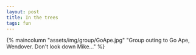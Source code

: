 ```yaml
---
layout: post
title: In the trees
tags: fun
---
```

{% maincolumn  "assets/img/group/GoApe.jpg" "Group outing to Go Ape, Wendover. Don't look down Mike..." %}
